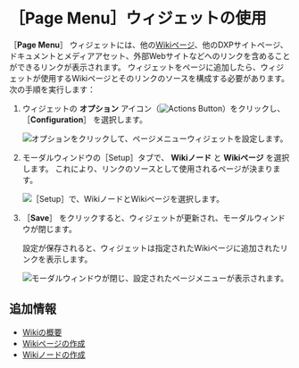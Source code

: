 # ［Page Menu］ウィジェットの使用

［**Page Menu**］ ウィジェットには、他の[Wikiページ](./getting-started-with-wikis.md)、他のDXPサイトページ、ドキュメントとメディアアセット、外部Webサイトなどへのリンクを含めることができるリンクが表示されます。 ウィジェットをページに追加したら、ウィジェットが使用するWikiページとそのリンクのソースを構成する必要があります。 次の手順を実行します：

1. ウィジェットの **オプション** アイコン（![Actions Button](../../images/icon-actions.png)）をクリックし、 ［**Configuration**］ を選択します。

   ![オプションをクリックして、ページメニューウィジェットを設定します。](./using-the-page-menu-widget/images/01.png)

1. モーダルウィンドウの［Setup］タブで、 **Wikiノード** と **Wikiページ** を選択します。 これにより、リンクのソースとして使用されるページが決まります。

    ![［Setup］で、WikiノードとWikiページを選択します。](./using-the-page-menu-widget/images/02.png)

1. ［**Save**］ をクリックすると、ウィジェットが更新され、モーダルウィンドウが閉じます。

    設定が保存されると、ウィジェットは指定されたWikiページに追加されたリンクを表示します。

    ![モーダルウィンドウが閉じ、設定されたページメニューが表示されます。](./using-the-page-menu-widget/images/03.png)

<a name="additional-information" />

## 追加情報

- [Wikiの概要](./getting-started-with-wikis.md)
- [Wikiページの作成](./creating-wiki-pages.md)
- [Wikiノードの作成](./creating-a-node.md)
